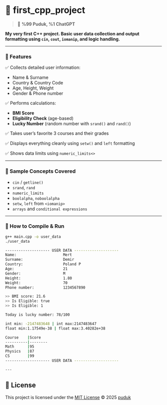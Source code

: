 # 🧾 first_cpp_project  
> 💬 **%99 Puduk, %1 ChatGPT**

**My very first C++ project. Basic user data collection and output formatting using `cin`, `cout`, `iomanip`, and logic handling.**

---

### 🧠 Features

✅ Collects detailed user information:  
- Name & Surname  
- Country & Country Code  
- Age, Height, Weight  
- Gender & Phone number

✅ Performs calculations:  
- **BMI Score**  
- **Eligibility Check** (age-based)  
- **Lucky Number** (random number with `srand()` and `rand()`)

✅ Takes user’s favorite 3 courses and their grades

✅ Displays everything cleanly using `setw()` and `left` formatting

✅ Shows data limits using `numeric_limits<>`

---

### 🧪 Sample Concepts Covered

- `cin` / `getline()`  
- `srand`, `rand`  
- `numeric_limits`  
- `boolalpha`, `noboolalpha`  
- `setw`, `left` from `<iomanip>`  
- `arrays` and `conditional expressions`

---

### 📌 How to Compile & Run

```bash
g++ main.cpp -o user_data
./user_data

-------------------- USER DATA --------------------
Name:                     Mert
Surname:                  Demir
Country:                  Poland P
Age:                      21
Gender:                   M
Height:                   1.80
Weight:                   70
Phone number:             1234567890

>> BMI score: 21.6
>> Is Eligible: true
>> Is Eligible: 1

Today is lucky number: 78/100

int min: -2147483648 | int max:2147483647
float min:1.17549e-38 | float max:3.40282e+38

Course    |Score   
----------|--------
Math      |95      
Physics   |87      
CS        |99      
-------------------- USER DATA --------------------

---
```
## 🪪 License

This project is licensed under the [MIT License](https://github.com/puduk/first_cpp_project/blob/main/LICENSE) © 2025 [puduk](https://github.com/puduk)

